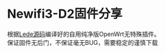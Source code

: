 # Newifi3-D2固件分享
根据[Lede源码](https://github.com/coolsnowwolf/lede)编译好的自用纯净版OpenWrt无特殊插件。  
保证固件无后门，不保证毫无BUG，需要稳定的谨慎下载
